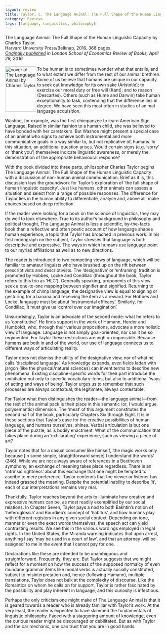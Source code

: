 ```yaml
---
layout: review
title: Taylor, C. The Language Animal: The Full Shape of the Human Linguistic Capacity.
category: Reviews
tags: [language, linguistics, philosophy]
---
```

<span class="title">The Language Animal: The Full Shape of the Human Linguistic Capacity</span> by Charles Taylor.<br>
<span class="publisher">Harvard University Press/Belknap, 2016. 368 pages.</span><br>
<span style="font-size:14px;"><em><a href="https://blogs.lse.ac.uk/lsereviewofbooks/2016/04/29/book-review-the-language-animal-the-full-shape-of-the-human-linguistic-capacity-by-charles-taylor/" target="_blank" alt="Review of The Language Animal on the LSE Review of Books website">Originally published</a> in London School of Economics Review of Books, April 29, 2016.</em></span><br><br>
<span class="book1"><img align="left" src="https://www.hup.harvard.edu/img/feeds/jackets/9780674660205.png" width="100" height="147" alt="cover of The Language Animal by Charles Taylor"></span>To be human is to sometimes wonder what that entails, and to what extent we differ from the rest of our animal brethren. Some of us believe that humans are unique in our capacity to seek out knowledge for its own sake (Aristotle); to exercise our moral duty or free will (Kant); and to reason (Descartes). Others (such as Hume and Darwin) take human exceptionality to task, contending that the difference lies in degree. We have seen this most often in studies of animal language acquisition.

Washoe, for example, was the first chimpanzee to learn American Sign Language. Raised in similar fashion to a human child, she was believed to have bonded with her caretakers. But Washoe might present a special case of an animal who signs to achieve both instrumental and more communicative goals in a way similar to, but not replicative of, humans. In this situation, an additional question arises. Would certain signs (e.g. ‘sorry’ or ‘thank you’) themselves indicate linguistic awareness, or merely the demonstration of the appropriate behavioural response?

With the book divided into three parts, philosopher Charles Taylor begins The Language Animal: The Full Shape of the Human Linguistic Capacity with a discussion of non-human animal communication. Brief as it is, this discussion lays the groundwork for Taylor’s exploration of ‘the full shape of human linguistic capacity’. Just like humans, other animals can assess a situation and select from a range of possible responses. The difference for Taylor lies in the human ability to differentiate, analyse and, above all, make choices based on deep reflection.

If the reader were looking for a book on the science of linguistics, they may do well to look elsewhere. True to its author’s background in philosophy and political thought, The Language Animal is less a scientific, by-the-facts book than a reflective and often poetic account of how language shapes human experience, a topic that Taylor has broached in previous work. In his first monograph on the subject, Taylor stresses that language is both descriptive and expressive. The ways in which humans use language point to our myriad affiliations as well as to new directions.

The reader is introduced to two competing views of language, which will be familiar to amateur linguists who have brushed up on the rift between prescriptivists and descriptivists. The ‘designative’ or ‘enframing’ tradition is promoted by Hobbes, Locke and Condillac (throughout the book, Taylor refers to this trio as ‘HLC’). Generally speaking, proponents of this view seek a one-to-one mapping between signifier and signified. Returning to the example of chimp language, the designative view is equal to signing or gesturing for a banana and receiving the item as a reward. For Hobbes and Locke, language must be about ‘instrumental efficacy’. Similarly, for Condillac, it must give us ‘control over our imagination’.

Unsurprisingly, Taylor is an advocate of the second mode: what he refers to as ‘constitutive’. He finds support in the work of Hamann, Herder and Humboldt, who, through their various propositions, advocate a more holistic view of language. Language is not simply goal-oriented, nor can it be so regimented. For Taylor these restrictions are nigh on impossible. Because humans are both in and of the world, our use of language connects us to different ways of articulating reality.

Taylor does not dismiss the utility of the designative view, nor of what he calls ‘disciplined language’. As knowledge expands, even fields laden with jargon (like the physical/natural sciences) can invent terms to describe new phenomena. Existing discipline-specific words for their part introduce the uninitiated not only to specific vocabulary items, but also to additional ‘ways of acting and ways of being’. Taylor urges us to remember that such processes are always contextual; the legitimate, always contestable.

For Taylor what then distinguishes the reader—the language animal—from the rest of the animal pack is their place in this semantic (or, I would argue, polysemantic) dimension. The ‘meat’ of this argument constitutes the second half of the book, particularly Chapters Six through Eight. It is in these sections that Taylor’s case for the creative possibilities of human language, and humans ourselves, shines. Verbal articulation is but one piece of the puzzle, as is bodily enactment. What of the communication that takes place during an ‘exhilarating’ experience, such as viewing a piece of art?

Taylor notes that for a casual consumer like himself, ‘the magic works only because [in some simple, straightforward sense] I understand the words’ (246). While we are not always aware of references in a Beethoven symphony, an exchange of meaning takes place regardless. There is an ‘intrinsic rightness’ about this exchange that one might be tempted to ascribe to mere preference. Taylor contends that the viewer or listener has indeed grasped the meaning. Despite the potential inability to describe ‘it’, each of our interpretations remains very real.

Thankfully, Taylor reaches beyond the arts to illuminate how creative and expressive humans can be, as most readily exemplified by our social relations. In Chapter Seven, Taylor pays a nod to both Bakhtin’s notion of ‘heteroglossia’ and Bourdieu’s concept of ‘habitus’, and how humans play with different registers in any given social context. Depending on tone, manner or even the exact words themselves, the speech act can yield contrasting results. We see this in the various wordings employed in legal rights. In the United States, the Miranda warning indicates that upon arrest, anything I say ‘may be used in a court of law’, and that an attorney ‘will be assigned’ to me in the event that I cannot pay for one.

Declarations like these are intended to be unambiguous and straightforward. Frequently, they are. But Taylor suggests that we might reflect for a moment on how the success of the supposed normalcy of even mundane grammar items like modal verbs is actually socially constituted, subject to misinterpretation and, hence (following Hamann), multiple translations. Taylor does not balk at the complexity of discourse. Like the Romantics on whom he calls on for support, Taylor is rather fascinated by the possibility and play inherent in language, and this curiosity is infectious.

Perhaps the only criticism one might make of The Language Animal is that it is geared towards a reader who is already familiar with Taylor’s work. At the very least, the reader is expected to have skimmed the fundamentals of linguistic philosophy. Faced with a staggering amount of knowledge, even the curious reader might be discouraged or debilitated. But as with Taylor and the car mechanic, one can trust that you are in good hands.
